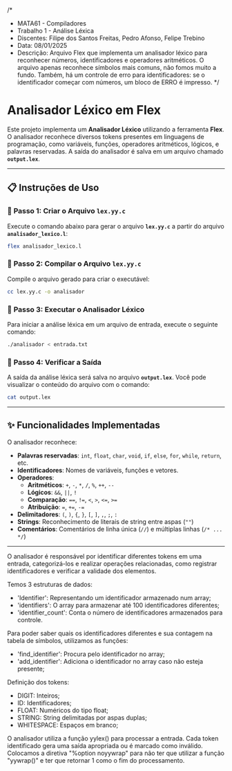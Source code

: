 /*
 * MATA61 - Compiladores
 * Trabalho 1 - Análise Léxica
 * Discentes: Filipe dos Santos Freitas, Pedro Afonso, Felipe Trebino
 * Data: 08/01/2025
 * Descrição: Arquivo Flex que implementa um analisador léxico para reconhecer números, identificadores e operadores aritméticos. O arquivo apenas reconhece símbolos mais comuns, não fomos muito a fundo. Também, há um controle de erro para
 identificadores: se o identificador começar com números, um bloco de ERRO é impresso.
 */

# Analisador Léxico em Flex

Este projeto implementa um **Analisador Léxico** utilizando a ferramenta **Flex**. O analisador reconhece diversos tokens presentes em linguagens de programação, como variáveis, funções, operadores aritméticos, lógicos, e palavras reservadas. A saída do analisador é salva em um arquivo chamado **`output.lex`**.

---

## 📋 **Instruções de Uso**

### 🔧 **Passo 1: Criar o Arquivo `lex.yy.c`**

Execute o comando abaixo para gerar o arquivo **`lex.yy.c`** a partir do arquivo **`analisador_lexico.l`**:

```bash
flex analisador_lexico.l
```

### 🔧 **Passo 2: Compilar o Arquivo `lex.yy.c`**

Compile o arquivo gerado para criar o executável:

```bash
cc lex.yy.c -o analisador
```

### 🔧 **Passo 3: Executar o Analisador Léxico**

Para iniciar a análise léxica em um arquivo de entrada, execute o seguinte comando:

```bash
./analisador < entrada.txt
```

### 📄 **Passo 4: Verificar a Saída**

A saída da análise léxica será salva no arquivo **`output.lex`**. Você pode visualizar o conteúdo do arquivo com o comando:

```bash
cat output.lex
```

---

## ✨ **Funcionalidades Implementadas**

O analisador reconhece:

- **Palavras reservadas**: `int`, `float`, `char`, `void`, `if`, `else`, `for`, `while`, `return`, etc.
- **Identificadores**: Nomes de variáveis, funções e vetores.
- **Operadores**:
  - **Aritméticos**: `+`, `-`, `*`, `/`, `%`, `++`, `--`
  - **Lógicos**: `&&`, `||`, `!`
  - **Comparação**: `==`, `!=`, `<`, `>`, `<=`, `>=`
  - **Atribuição**: `=`, `+=`, `-=`
- **Delimitadores**: `(`, `)`, `{`, `}`, `[`, `]`, `,`, `;`, `:`
- **Strings**: Reconhecimento de literais de string entre aspas (`""`)
- **Comentários**: Comentários de linha única (`//`) e múltiplas linhas (`/* ... */`)

---

O analisador é responsável por identificar diferentes tokens em uma entrada, categorizá-los e realizar operações relacionadas, como registrar identificadores e verificar a validade dos elementos.
 
 Temos 3 estruturas de dados:
 - 'Identifier': Representando um identificador armazenado num array;
 - 'identifiers': O array para armazenar até 100 identificadores diferentes;
 - 'identifier_count': Conta o número de identificadores armazenados para controle.
 
 Para poder saber quais os identificadores diferentes e sua contagem na tabela de símbolos, utilizamos as funções:
 - 'find_identifier': Procura pelo identificador no array;
 - 'add_identifier': Adiciona o identificador no array caso não esteja presente;
 
 Definição dos tokens:
 - DIGIT: Inteiros;
 - ID: Identificadores;
 - FLOAT: Numéricos do tipo float;
 - STRING: String delimitadas por aspas duplas;
 - WHITESPACE: Espaços em branco;
 
 O analisador utiliza a função yylex() para processar a entrada. Cada token identificado gera uma saída apropriada ou é marcado como inválido. Colocamos a diretiva "%option noyywrap" para não ter que utilizar a função "yywrap()" e ter que retornar 1 como o fim do processamento.